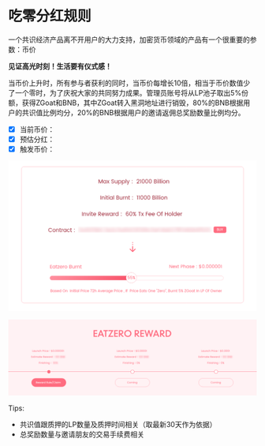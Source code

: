 # 吃零分红规则

一个共识经济产品离不开用户的大力支持，加密货币领域的产品有一个很重要的参数：币价

**见证高光时刻！生活要有仪式感！**

当币价上升时，所有参与者获利的同时，当币价每增长10倍，相当于币价数值少了一个零时，为了庆祝大家的共同努力成果。管理员账号将从LP池子取出5%份额，获得ZGoat和BNB，其中ZGoat转入黑洞地址进行销毁，80%的BNB根据用户的共识值比例均分，20%的BNB根据用户的邀请返佣总奖励数量比例均分。

* [x] 当前币价：
* [x] 预估分红：
* [x] 触发币价：

![&#x5403;&#x96F6;&#x5206;&#x7EA2;&#x8FDB;&#x5EA6;&#x6761;](../.gitbook/assets/chi-ling-fen-hong-jin-du-tiao-.png)

![&#x5403;&#x96F6;&#x5206;&#x7EA2;&#x5956;&#x52B1;&#x9886;&#x53D6;&#x53CA;&#x89C4;&#x5219;](../.gitbook/assets/06-chi-ling-fen-hong-jiang-li-ling-qu-ji-gui-ze-.png)



Tips: 

* 共识值跟质押的LP数量及质押时间相关（取最新30天作为依据）
* 总奖励数量与邀请朋友的交易手续费相关



